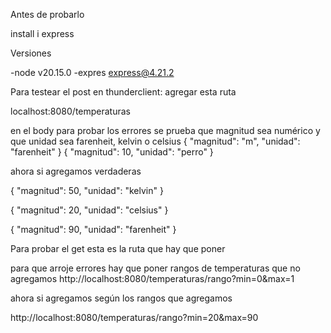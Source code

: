 Antes de probarlo 

install i express

Versiones

-node 
v20.15.0
-expres 
express@4.21.2


Para testear el post en thunderclient:
agregar esta ruta

localhost:8080/temperaturas

en el body para probar los errores se prueba que magnitud sea numérico y que unidad sea farenheit, kelvin o celsius
{
  "magnitud": "m",
  "unidad": "farenheit"
}
{
  "magnitud": 10,
  "unidad": "perro"
}

ahora si agregamos verdaderas

{
  "magnitud": 50,
  "unidad": "kelvin"
}

{
  "magnitud": 20,
  "unidad": "celsius"
}

{
  "magnitud": 90,
  "unidad": "farenheit"
}

Para probar el get esta es la ruta que hay que poner

para que arroje errores hay que poner rangos de temperaturas que no agregamos
http://localhost:8080/temperaturas/rango?min=0&max=1

ahora si agregamos según los rangos que agregamos

http://localhost:8080/temperaturas/rango?min=20&max=90
